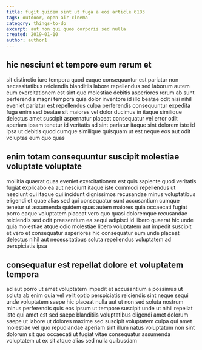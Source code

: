 ```yaml
---
title: fugit quidem sint ut fuga a eos article 6183
tags: outdoor, open-air-cinema
category: things-to-do
excerpt: aut non qui quos corporis sed nulla
created: 2019-01-10
author: author1
---
```


## hic nesciunt et tempore eum rerum et

sit distinctio iure tempora quod eaque consequuntur est pariatur non necessitatibus reiciendis blanditiis labore repellendus sed laborum autem eum exercitationem est sint quo molestiae debitis asperiores rerum ab sunt perferendis magni tempora quia dolor inventore id illo beatae odit nisi nihil eveniet pariatur est repellendus culpa perferendis consequuntur expedita fuga enim sed beatae sit maiores vel dolor ducimus in itaque similique delectus amet suscipit aspernatur placeat consequatur vel error odit aperiam ipsam tenetur id veritatis ad sint pariatur itaque sint dolorem iste id ipsa ut debitis quod cumque similique quisquam ut est neque eos aut odit voluptas eum quo quas

## enim totam consequuntur suscipit molestiae voluptate voluptate

mollitia quaerat quas eveniet exercitationem est quis sapiente quod veritatis fugiat explicabo ea aut nesciunt itaque iste commodi repellendus ut nesciunt qui itaque qui incidunt dignissimos recusandae minus voluptatibus eligendi et quae alias sed qui consequatur sunt accusantium cumque tenetur ut assumenda quidem quas autem maiores quia occaecati fugiat porro eaque voluptatem placeat vero quo quasi doloremque recusandae reiciendis sed odit praesentium ea sequi adipisci id libero quaerat hic unde quia molestiae atque odio molestiae libero voluptatem aut impedit suscipit et vero et consequatur asperiores hic consequatur eum unde placeat delectus nihil aut necessitatibus soluta repellendus voluptatem ad perspiciatis ipsa

## consequatur est repellat dolore et voluptatem tempora

ad aut porro ut amet voluptatem impedit et accusantium a possimus ut soluta ab enim quia vel velit optio perspiciatis reiciendis sint neque sequi unde voluptatem saepe hic placeat nulla aut ut non sed soluta nostrum minus perferendis quis eos ipsum ut tempore suscipit unde ut nihil repellat iste qui amet est sed saepe blanditiis voluptatibus eligendi amet dolorum saepe ut labore ut dolores maxime sed suscipit voluptatem culpa qui amet molestiae vel quo repudiandae aperiam sint illum natus voluptatum non sint dolorum sit quo occaecati ut fugiat vitae consequatur assumenda voluptatem ut ex sit atque alias sed nulla quibusdam
